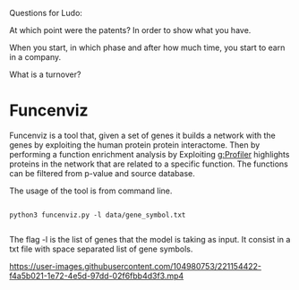 Questions for Ludo:

At which point were the patents? In order to show what you have.


When you start, in which phase and after how much time, you start to earn in a company.

What is a turnover?

# Funcenviz

Funcenviz is a tool that, given a set of genes it builds a network with the genes by exploiting the human protein protein interactome. Then by performing a function enrichment analysis by Exploiting [g:Profiler](https://biit.cs.ut.ee/gprofiler/gost) highlights proteins in the network that are related to a specific function. The functions can be filtered from p-value and source database.

The usage of the tool is from command line.

```

python3 funcenviz.py -l data/gene_symbol.txt


```

The flag -l is the list of genes that the model is taking as input. It consist in a txt file with space separated list of gene symbols.


https://user-images.githubusercontent.com/104980753/221154422-f4a5b021-1e72-4e5d-97dd-02f6fbb4d3f3.mp4

